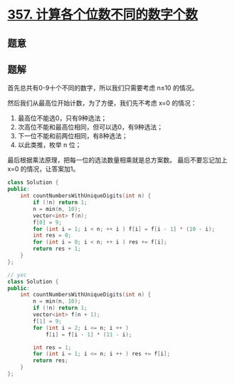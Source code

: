 #  [357. 计算各个位数不同的数字个数](https://leetcode.cn/problems/count-numbers-with-unique-digits/)

## 题意



## 题解

首先总共有0-9十个不同的数字，所以我们只需要考虑 n≤10 的情况。

然后我们从最高位开始计数，为了方便，我们先不考虑 x=0 的情况：

1.  最高位不能选0，只有9种选法；
2.  次高位不能和最高位相同，但可以选0，有9种选法；
3.  下一位不能和前两位相同，有8种选法；
4.  以此类推，枚举 n 位；

最后根据乘法原理，把每一位的选法数量相乘就是总方案数。
最后不要忘记加上 x=0
 的情况，让答案加1。

```c++
class Solution {
public:
    int countNumbersWithUniqueDigits(int n) {
        if (!n) return 1;
        n = min(n, 10);
        vector<int> f(n);
        f[0] = 9;
        for (int i = 1; i < n; ++ i ) f[i] = f[i - 1] * (10 - i);
        int res = 0;
        for (int i = 0; i < n; ++ i ) res += f[i];
        return res + 1;
    }
};

// yxc
class Solution {
public:
    int countNumbersWithUniqueDigits(int n) {
        n = min(n, 10);
        if (!n) return 1;
        vector<int> f(n + 1);
        f[1] = 9;
        for (int i = 2; i <= n; i ++ )
            f[i] = f[i - 1] * (11 - i);

        int res = 1;
        for (int i = 1; i <= n; i ++ ) res += f[i];
        return res;
    }
};
```



```python3

```

